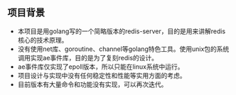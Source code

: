 ## 项目背景
 - 本项目是用golang写的一个简略版本的redis-server，目的是用来讲解redis核心的技术原理。
 - 没有使用net库、goroutine、channel等golang特色工具。使用unix包的系统调用实现ae事件库，目的是为了复刻redis的设计。
 - ae事件库仅实现了epoll版本，所以只能在linux系统中运行。
 - 项目设计与实现中没有任何稳定性和性能等实用方面的考虑。
 - 目前版本有大量命令和功能没有实现，可以再次迭代。

